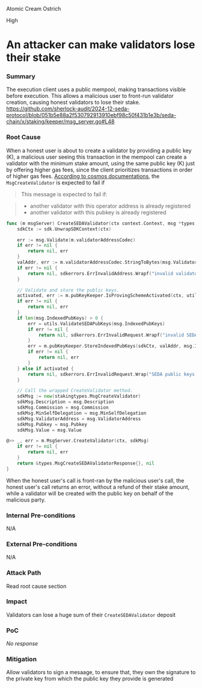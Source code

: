 Atomic Cream Ostrich

High

# An attacker can make validators lose their stake

### Summary

The execution client uses a public mempool, making transactions visible before execution. This allows a malicious user to front-run validator creation, causing honest validators to lose their stake.
https://github.com/sherlock-audit/2024-12-seda-protocol/blob/051b5e88a2f530792913910ebf98c50f431b1e3b/seda-chain/x/staking/keeper/msg_server.go#L48

### Root Cause

When a honest user is about to create a validator by providing a public key (K), a malicious user seeing this transaction in the mempool can create a validator with the minimum stake amount, using the same public key (K) just by offering higher gas fees, since the client prioritizes transactions in order of higher gas fees. [According to cosmos documentations](https://docs.cosmos.network/main/build/modules/staking#msgcreatevalidator), the `MsgCreateValidator` is expected to fail if 

> This message is expected to fail if:

> * another validator with this operator address is already registered
> * another validator with this pubkey is already registered 

```go
func (m msgServer) CreateSEDAValidator(ctx context.Context, msg *types.MsgCreateSEDAValidator) (*types.MsgCreateSEDAValidatorResponse, error) {
	sdkCtx := sdk.UnwrapSDKContext(ctx)

	err := msg.Validate(m.validatorAddressCodec)
	if err != nil {
		return nil, err
	}
	valAddr, err := m.validatorAddressCodec.StringToBytes(msg.ValidatorAddress)
	if err != nil {
		return nil, sdkerrors.ErrInvalidAddress.Wrapf("invalid validator address: %s", err)
	}

	// Validate and store the public keys.
	activated, err := m.pubKeyKeeper.IsProvingSchemeActivated(ctx, utils.SEDAKeyIndexSecp256k1)
	if err != nil {
		return nil, err
	}
	if len(msg.IndexedPubKeys) > 0 {
		err = utils.ValidateSEDAPubKeys(msg.IndexedPubKeys)
		if err != nil {
			return nil, sdkerrors.ErrInvalidRequest.Wrapf("invalid SEDA keys: %s", err)
		}
		err = m.pubKeyKeeper.StoreIndexedPubKeys(sdkCtx, valAddr, msg.IndexedPubKeys)
		if err != nil {
			return nil, err
		}
	} else if activated {
		return nil, sdkerrors.ErrInvalidRequest.Wrap("SEDA public keys are required")
	}

	// Call the wrapped CreateValidator method.
	sdkMsg := new(stakingtypes.MsgCreateValidator)
	sdkMsg.Description = msg.Description
	sdkMsg.Commission = msg.Commission
	sdkMsg.MinSelfDelegation = msg.MinSelfDelegation
	sdkMsg.ValidatorAddress = msg.ValidatorAddress
	sdkMsg.Pubkey = msg.Pubkey
	sdkMsg.Value = msg.Value

@>>	_, err = m.MsgServer.CreateValidator(ctx, sdkMsg)
	if err != nil {
		return nil, err
	}
	return &types.MsgCreateSEDAValidatorResponse{}, nil
}
```

When the honest user's call is front-ran by the malicious user's call, the honest user's call returns an error, without a refund of their stake amount, while a validator will be created with the public key on behalf of the malicious party.

### Internal Pre-conditions

N/A

### External Pre-conditions

N/A

### Attack Path

Read root cause section

### Impact

Validators can lose a huge sum of their `CreateSEDAValidator` deposit

### PoC

_No response_

### Mitigation

Allow validators to sign a mesaage, to ensure that, they own the signature to the private key from which the public key they provide is generated